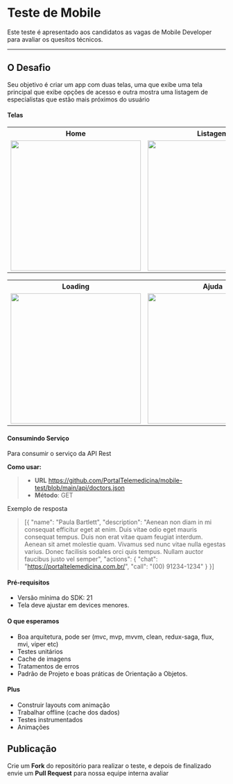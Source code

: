 Teste de Mobile
===================

Este teste é apresentado aos candidatos as vagas de Mobile Developer para avaliar os quesitos técnicos.

----------


O Desafio
-------------

Seu objetivo é criar um app com duas telas, uma que exibe uma tela principal que exibe opções de acesso e outra mostra uma listagem de especialistas que estão mais próximos do usuário



#### <i class="icon-file"></i> Telas
<table>
<tbody>
<tr><th>Home</th>
  <th>Listagem</th>
</tr>
<tr>
<td><img src="https://github.com/PortalTelemedicina/mobile-test/blob/main/screens/home.png?raw=true" style="height:300px">
</td>
<td><img src="https://github.com/PortalTelemedicina/mobile-test/blob/main/screens/list.PNG?raw=true" style="height:300px">
</td>
</tr>
</tbody>
</table>

<table>
<tbody>
<tr><th>Loading</th>
  <th>Ajuda</th>
</tr>
<tr>
<td><img src="https://github.com/PortalTelemedicina/mobile-test/blob/main/screens/loading.PNG?raw=true" style="height:300px">
</td>
<td><img src="https://github.com/PortalTelemedicina/mobile-test/blob/main/screens/font_and_colors.PNG?raw=true"style="height:300px">
</td>
</tr>
</tbody>
</table>


#### <i class="icon-folder-open"></i> Consumindo Serviço

Para consumir o serviço da API Rest

**Como usar:**

> - **URL** https://github.com/PortalTelemedicina/mobile-test/blob/main/api/doctors.json
> - **Método**: GET

Exemplo de resposta
>  [{
        "name": "Paula Bartlett",
        "description": "Aenean non diam in mi consequat efficitur eget at enim. Duis vitae odio eget mauris consequat tempus. Duis non erat vitae quam feugiat interdum. Aenean sit amet molestie quam. Vivamus sed nunc vitae nulla egestas varius. Donec facilisis sodales orci quis tempus. Nullam auctor faucibus justo vel semper",
        "actions": {
            "chat": "https://portaltelemedicina.com.br/",
            "call": "(00) 91234-1234"
        }
    }]

#### <i class="icon-pencil"></i> Pré-requisitos

- Versão mínima do SDK: 21
- Tela deve ajustar em devices menores.

#### <i class="icon-folder-open"></i> O que esperamos
- Boa arquitetura, pode ser  (mvc, mvp, mvvm, clean, redux-saga, flux, mvi, viper etc)
- Testes unitários
- Cache de imagens
- Tratamentos de erros
- Padrão de Projeto e boas práticas de Orientação a Objetos.

#### <i class="icon-hdd"></i> Plus
- Construir layouts com animação
- Trabalhar offline (cache dos dados)
- Testes instrumentados
- Animações


Publicação
-------------

Crie um **Fork** do repositório para realizar o teste, e depois de finalizado envie um **Pull Request** para nossa equipe interna avaliar
